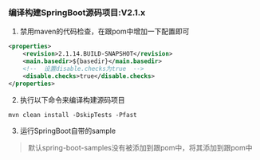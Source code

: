 ### 编译构建SpringBoot源码项目:V2.1.x
1. 禁用maven的代码检查，在跟pom中增加一下配置即可
```xml
<properties>
    <revision>2.1.14.BUILD-SNAPSHOT</revision>
    <main.basedir>${basedir}</main.basedir>
    <!--  设置disable.checks为true  -->
    <disable.checks>true</disable.checks>
</properties>
```
2. 执行以下命令来编译构建源码项目
```shell
mvn clean install -DskipTests -Pfast
```
3. 运行SpringBoot自带的sample 
  > 默认spring-boot-samples没有被添加到跟pom中，将其添加到跟pom中